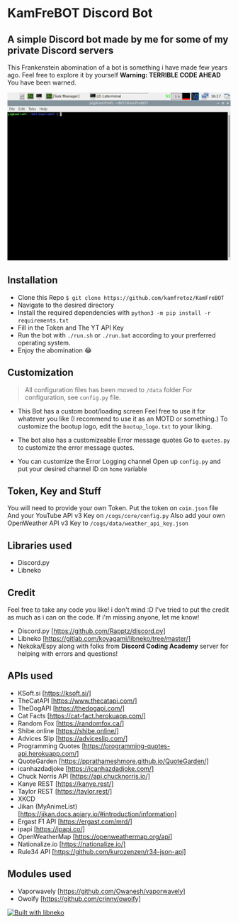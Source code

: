 # KamFreBOT Discord Bot

## A simple Discord bot made by me for some of my private Discord servers

This Frankenstein abomination of a bot is something i have made few years ago.
Feel free to explore it by yourself
**Warning: TERRIBLE CODE AHEAD**
You have been warned.

![Bootup Screen](/screenshot/splash_bootup.gif)

## Installation

* Clone this Repo `$ git clone https://github.com/kamfretoz/KamFreBOT`
* Navigate to the desired directory
* Install the required dependencies with `python3 -m pip install -r requirements.txt`
* Fill in the Token and The YT API Key
* Run the bot with `./run.sh` or `./run.bat` according to your prerferred operating system.
* Enjoy the abomination 😂

## Customization

> All configuration files has been moved to `/data` folder
> For configuration, see `config.py` file.

* This Bot has a custom boot/loading screen
Feel free to use it for whatever you like (I recommend to use it as an MOTD or something.)
To customize the bootup logo, edit the `bootup_logo.txt` to your liking.
  
* The bot also has a customizeable Error message quotes
Go to `quotes.py` to customize the error message quotes.

* You can customize the Error Logging channel
Open up `config.py` and put your desired channel ID on `home` variable

## Token, Key and Stuff

You will need to provide your own Token.
Put the token on `coin.json` file
And your YouTube API v3 Key on `/cogs/core/config.py`
Also add your own OpenWeather API v3 Key to `/cogs/data/weather_api_key.json`

## Libraries used

* Discord.py
* Libneko

## Credit

Feel free to take any code you like! i don't mind :D
I've tried to put the credit as much as i can on the code. If i'm missing anyone, let me know!

* Discord.py [https://github.com/Rapptz/discord.py]
* Libneko    [https://gitlab.com/koyagami/libneko/tree/master/]
* Nekoka/Espy along with folks from **Discord Coding Academy** server for helping with errors and questions!
  
## APIs used

* KSoft.si [https://ksoft.si/]
* TheCatAPI [https://www.thecatapi.com/]
* TheDogAPI [https://thedogapi.com/]
* Cat Facts [https://cat-fact.herokuapp.com/]
* Random Fox [https://randomfox.ca/]
* Shibe.online [https://shibe.online/]
* Advices Slip [https://adviceslip.com/]
* Programming Quotes [https://programming-quotes-api.herokuapp.com/]
* QuoteGarden [https://pprathameshmore.github.io/QuoteGarden/]
* icanhazdadjoke [https://icanhazdadjoke.com/]
* Chuck Norris API [https://api.chucknorris.io/]
* Kanye REST [https://kanye.rest/]
* Taylor REST [https://taylor.rest/]
* XKCD
* Jikan (MyAnimeList) [https://jikan.docs.apiary.io/#introduction/information]
* Ergast F1 API [https://ergast.com/mrd/]
* ipapi [https://ipapi.co/]
* OpenWeatherMap [https://openweathermap.org/api]
* Nationalize.io [https://nationalize.io/]
* Rule34 API [https://github.com/kurozenzen/r34-json-api]

## Modules used
* Vaporwavely [https://github.com/Owanesh/vaporwavely]
* Owoify [https://github.com/crinny/owoify]

[![Built with libneko](https://img.shields.io/badge/built%20with-libneko-ff69b4.svg)](https://gitlab.com/koyagami/libneko)
